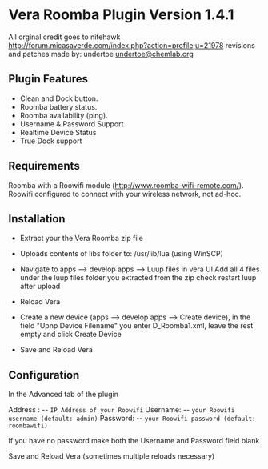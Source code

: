 Vera Roomba Plugin Version 1.4.1
===========

All orginal credit goes to 
nitehawk http://forum.micasaverde.com/index.php?action=profile;u=21978
revisions and patches made by: undertoe undertoe@chemlab.org


Plugin Features
-----------

- Clean and Dock button.
- Roomba battery status.
- Roomba availability (ping).
- Username & Password Support
- Realtime Device Status
- True Dock support

Requirements
-----------

Roomba with a Roowifi module (http://www.roomba-wifi-remote.com/).
Roowifi configured to connect with your wireless network, not ad-hoc.

Installation
-----------

- Extract your the Vera Roomba zip file

- Uploads contents of libs folder to: /usr/lib/lua (using WinSCP)

- Navigate to apps --> develop apps --> Luup files in vera UI
Add all 4 files under the luup files folder you extracted from the zip
check restart luup after upload

- Reload Vera

- Create a new device (apps --> develop apps --> Create device), in the field "Upnp Device Filename" you enter D_Roomba1.xml, leave the rest empty and click Create Device

- Save and Reload Vera

Configuration
-----------

In the Advanced tab of the plugin

Address : -- `IP Address of your Roowifi`
Username: -- `your Roowifi username (default: admin)`
Password: -- `your Roowifi password (default: roombawifi)`

If you have no password make both the Username and Password field blank

Save and Reload Vera (sometimes multiple reloads necessary)	